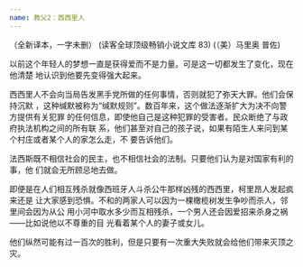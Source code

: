 ```yaml
---
name: 教父2：西西里人
---
```


（全新译本，一字未删） (读客全球顶级畅销小说文库 83) (（美）马里奥 普佐)
 
以前这个年轻人的梦想一直是获得爱而不是力量。可是这一切都发生了变化，现在他清楚
地认识到他要先变得强大起来。

西西里人不会向当局告发黑手党所做的任何事情，否则就犯了弥天大罪。他们会保持沉默
，这种缄默被称为“缄默规则”。数百年来，这个做法逐渐扩大为决不向警方提供有关犯罪
的任何信息，即使他自己是这种犯罪的受害者。民众断绝了与政府执法机构之间的所有联
系，他们甚至对自己的孩子说，如果有陌生人来问到某个村庄或者某个人的家怎么走，不
要告诉他们。

法西斯既不相信社会的民主，也不相信社会的法制。只要他们认为是对国家有利的事，他
们就会无所顾忌地去做。

即便是在人们相互残杀就像西班牙人斗杀公牛那样凶残的西西里，柯里昂人发起疯来还是
让大家感到恐惧。不和的两家人可以因为一棵橄榄树发生争吵而杀人，邻里间会因为从公
用小河中取水多少而互相残杀，一个男人还会因爱招来杀身之祸——比如说他以不尊重的目
光看着某个人的妻子或女儿。

他们纵然可能有过一百次的胜利，但是只要有一次重大失败就会给他们带来灭顶之灾。

